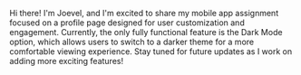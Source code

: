 Hi there! I'm Joevel, and I'm excited to share my mobile app assignment focused on a profile page designed for user customization and engagement. Currently, the only fully functional feature is the Dark Mode option, which allows users to switch to a darker theme for a more comfortable viewing experience. Stay tuned for future updates as I work on adding more exciting features!

